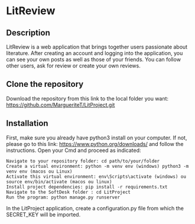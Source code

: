 # LitReview 

## **Description**

LitReview is a web application that brings together users passionate about
 literature.
After creating an account and logging into the application, you can see your
 own posts as well as those of your friends. You can follow other users, 
 ask for review or create your own reviews.

## **Clone the repository**

Download the repository from this link to the local folder you want: 
https://github.com/MargueriteT/LitProject.git
## **Installation**

First, make sure you already have python3 install on your computer. 
If not, please go to this link: https://www.python.org/downloads/ and follow the instructions. 
Open your Cmd and proceed as indicated:

    Navigate to your repository folder: cd path/to/your/folder
    Create a virtual environment: python -m venv env (windows) python3 -m venv env (macos ou Linux)
    Activate this virtual environment: env\Scripts\activate (windows) ou source env/bin/activate (macos ou linux)
    Install project dependencies: pip install -r requirements.txt
    Navigate to the SoftDesk folder : cd LitProject
    Run the program: python manage.py runserver

In the LitProject application, create a configuration.py file from which the
 SECRET_KEY will be imported.